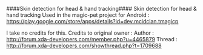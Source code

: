 ####Skin detection for head & hand tracking####
Skin detection for head & hand tracking
Used in the magic-pet project for Android : https://play.google.com/store/apps/details?id=dev.mcidclan.tmagicp

I take no credits for this. Credits to original owner :
Author : http://forum.xda-developers.com/member.php?u=4465879
Thread : http://forum.xda-developers.com/showthread.php?t=1709688
